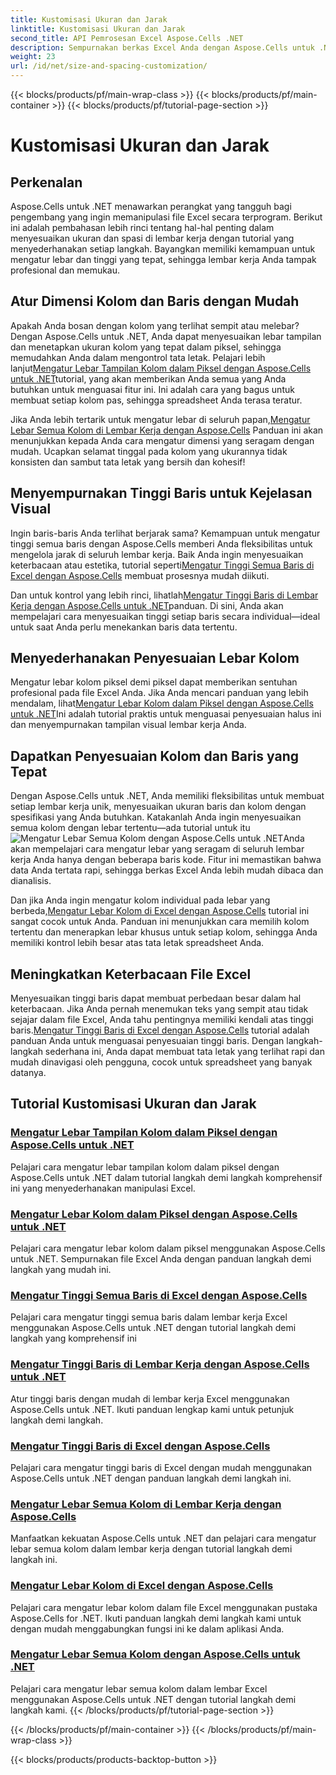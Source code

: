 ```yaml
---
title: Kustomisasi Ukuran dan Jarak
linktitle: Kustomisasi Ukuran dan Jarak
second_title: API Pemrosesan Excel Aspose.Cells .NET
description: Sempurnakan berkas Excel Anda dengan Aspose.Cells untuk .NET. Temukan tutorial yang mudah diikuti untuk menyesuaikan ukuran dan spasi, mengatur lebar kolom dan tinggi baris dengan mudah.
weight: 23
url: /id/net/size-and-spacing-customization/
---
```


{{< blocks/products/pf/main-wrap-class >}}
{{< blocks/products/pf/main-container >}}
{{< blocks/products/pf/tutorial-page-section >}}

# Kustomisasi Ukuran dan Jarak

## Perkenalan

Aspose.Cells untuk .NET menawarkan perangkat yang tangguh bagi pengembang yang ingin memanipulasi file Excel secara terprogram. Berikut ini adalah pembahasan lebih rinci tentang hal-hal penting dalam menyesuaikan ukuran dan spasi di lembar kerja dengan tutorial yang menyederhanakan setiap langkah. Bayangkan memiliki kemampuan untuk mengatur lebar dan tinggi yang tepat, sehingga lembar kerja Anda tampak profesional dan memukau.

## Atur Dimensi Kolom dan Baris dengan Mudah

 Apakah Anda bosan dengan kolom yang terlihat sempit atau melebar? Dengan Aspose.Cells untuk .NET, Anda dapat menyesuaikan lebar tampilan dan menetapkan ukuran kolom yang tepat dalam piksel, sehingga memudahkan Anda dalam mengontrol tata letak. Pelajari lebih lanjut[Mengatur Lebar Tampilan Kolom dalam Piksel dengan Aspose.Cells untuk .NET](./setting-column-view-width/)tutorial, yang akan memberikan Anda semua yang Anda butuhkan untuk menguasai fitur ini. Ini adalah cara yang bagus untuk membuat setiap kolom pas, sehingga spreadsheet Anda terasa teratur.

 Jika Anda lebih tertarik untuk mengatur lebar di seluruh papan,[Mengatur Lebar Semua Kolom di Lembar Kerja dengan Aspose.Cells](./setting-width-of-all-columns-in-worksheet/) Panduan ini akan menunjukkan kepada Anda cara mengatur dimensi yang seragam dengan mudah. Ucapkan selamat tinggal pada kolom yang ukurannya tidak konsisten dan sambut tata letak yang bersih dan kohesif!

## Menyempurnakan Tinggi Baris untuk Kejelasan Visual

 Ingin baris-baris Anda terlihat berjarak sama? Kemampuan untuk mengatur tinggi semua baris dengan Aspose.Cells memberi Anda fleksibilitas untuk mengelola jarak di seluruh lembar kerja. Baik Anda ingin menyesuaikan keterbacaan atau estetika, tutorial seperti[Mengatur Tinggi Semua Baris di Excel dengan Aspose.Cells](./setting-height-of-all-rows/) membuat prosesnya mudah diikuti.

 Dan untuk kontrol yang lebih rinci, lihatlah[Mengatur Tinggi Baris di Lembar Kerja dengan Aspose.Cells untuk .NET](./setting-height-of-all-rows-in-worksheet/)panduan. Di sini, Anda akan mempelajari cara menyesuaikan tinggi setiap baris secara individual—ideal untuk saat Anda perlu menekankan baris data tertentu.

## Menyederhanakan Penyesuaian Lebar Kolom

 Mengatur lebar kolom piksel demi piksel dapat memberikan sentuhan profesional pada file Excel Anda. Jika Anda mencari panduan yang lebih mendalam, lihat[Mengatur Lebar Kolom dalam Piksel dengan Aspose.Cells untuk .NET](./setting-column-width/)Ini adalah tutorial praktis untuk menguasai penyesuaian halus ini dan menyempurnakan tampilan visual lembar kerja Anda.

## Dapatkan Penyesuaian Kolom dan Baris yang Tepat

 Dengan Aspose.Cells untuk .NET, Anda memiliki fleksibilitas untuk membuat setiap lembar kerja unik, menyesuaikan ukuran baris dan kolom dengan spesifikasi yang Anda butuhkan. Katakanlah Anda ingin menyesuaikan semua kolom dengan lebar tertentu—ada tutorial untuk itu![Mengatur Lebar Semua Kolom dengan Aspose.Cells untuk .NET](./setting-width-of-all-columns/)Anda akan mempelajari cara mengatur lebar yang seragam di seluruh lembar kerja Anda hanya dengan beberapa baris kode. Fitur ini memastikan bahwa data Anda tertata rapi, sehingga berkas Excel Anda lebih mudah dibaca dan dianalisis.

 Dan jika Anda ingin mengatur kolom individual pada lebar yang berbeda,[Mengatur Lebar Kolom di Excel dengan Aspose.Cells](./setting-width-of-column/) tutorial ini sangat cocok untuk Anda. Panduan ini menunjukkan cara memilih kolom tertentu dan menerapkan lebar khusus untuk setiap kolom, sehingga Anda memiliki kontrol lebih besar atas tata letak spreadsheet Anda. 

## Meningkatkan Keterbacaan File Excel

 Menyesuaikan tinggi baris dapat membuat perbedaan besar dalam hal keterbacaan. Jika Anda pernah menemukan teks yang sempit atau tidak sejajar dalam file Excel, Anda tahu pentingnya memiliki kendali atas tinggi baris.[Mengatur Tinggi Baris di Excel dengan Aspose.Cells](./setting-height-of-row/) tutorial adalah panduan Anda untuk menguasai penyesuaian tinggi baris. Dengan langkah-langkah sederhana ini, Anda dapat membuat tata letak yang terlihat rapi dan mudah dinavigasi oleh pengguna, cocok untuk spreadsheet yang banyak datanya.

## Tutorial Kustomisasi Ukuran dan Jarak
### [Mengatur Lebar Tampilan Kolom dalam Piksel dengan Aspose.Cells untuk .NET](./setting-column-view-width/)
Pelajari cara mengatur lebar tampilan kolom dalam piksel dengan Aspose.Cells untuk .NET dalam tutorial langkah demi langkah komprehensif ini yang menyederhanakan manipulasi Excel.
### [Mengatur Lebar Kolom dalam Piksel dengan Aspose.Cells untuk .NET](./setting-column-width/)
Pelajari cara mengatur lebar kolom dalam piksel menggunakan Aspose.Cells untuk .NET. Sempurnakan file Excel Anda dengan panduan langkah demi langkah yang mudah ini.
### [Mengatur Tinggi Semua Baris di Excel dengan Aspose.Cells](./setting-height-of-all-rows/)
Pelajari cara mengatur tinggi semua baris dalam lembar kerja Excel menggunakan Aspose.Cells untuk .NET dengan tutorial langkah demi langkah yang komprehensif ini
### [Mengatur Tinggi Baris di Lembar Kerja dengan Aspose.Cells untuk .NET](./setting-height-of-all-rows-in-worksheet/)
Atur tinggi baris dengan mudah di lembar kerja Excel menggunakan Aspose.Cells untuk .NET. Ikuti panduan lengkap kami untuk petunjuk langkah demi langkah.
### [Mengatur Tinggi Baris di Excel dengan Aspose.Cells](./setting-height-of-row/)
Pelajari cara mengatur tinggi baris di Excel dengan mudah menggunakan Aspose.Cells untuk .NET dengan panduan langkah demi langkah ini.
### [Mengatur Lebar Semua Kolom di Lembar Kerja dengan Aspose.Cells](./setting-width-of-all-columns-in-worksheet/)
Manfaatkan kekuatan Aspose.Cells untuk .NET dan pelajari cara mengatur lebar semua kolom dalam lembar kerja dengan tutorial langkah demi langkah ini.
### [Mengatur Lebar Kolom di Excel dengan Aspose.Cells](./setting-width-of-column/)
Pelajari cara mengatur lebar kolom dalam file Excel menggunakan pustaka Aspose.Cells for .NET. Ikuti panduan langkah demi langkah kami untuk dengan mudah menggabungkan fungsi ini ke dalam aplikasi Anda.
### [Mengatur Lebar Semua Kolom dengan Aspose.Cells untuk .NET](./setting-width-of-all-columns/)
Pelajari cara mengatur lebar semua kolom dalam lembar Excel menggunakan Aspose.Cells untuk .NET dengan tutorial langkah demi langkah kami.
{{< /blocks/products/pf/tutorial-page-section >}}

{{< /blocks/products/pf/main-container >}}
{{< /blocks/products/pf/main-wrap-class >}}

{{< blocks/products/products-backtop-button >}}
